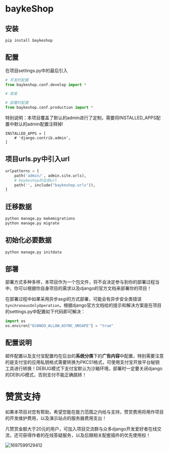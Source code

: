# baykeShop

## 安装

```python
pip install baykeshop
```

## 配置

在项目settings.py中的最后引入

```python
# 开发时配置
from baykeshop.conf.develop import *

# 或者

# 部署时配置
from baykeshop.conf.production import *
```

特别说明：本项目覆盖了默认的admin进行了定制，需要将INSTALLED_APPS配置中默认的admin配置注释掉!

```
INSTALLED_APPS = [
    # 'django.contrib.admin',
]
```

## 项目urls.py中引入url

```python
urlpatterns = [
    path('admin/', admin.site.urls),
    # baykeshop的全部url
    path('', include("baykeshop.urls")),
]
```

## 迁移数据

```python
python manage.py makemigrations
python manage.py migrate
```

## 初始化必要数据

```python
python manage.py initdata
```

## 部署

部署方式多种多样，本项目作为一个包文件，将不会决定参与到你的部署过程当中，你可以根据你自身项目的需求以及django的官方文档来部署你的项目！

在部署过程中如果采用异步asgi的方式部署，可能会有异步安全类错误 `SynchronousOnlyOperation`，根据django官方文档给的提示和解决方案是在项目的settings.py中配置如下代码即可解决：

```python
import os
os.environ["DJANGO_ALLOW_ASYNC_UNSAFE"] = "true"
```

## 配置说明

邮件配置以及支付宝配置均在后台的**系统分类**下的**广告内容**中配置，特别需要注意的是支付宝的应用私钥格式需要转换为PKCS1格式，可使用支付宝开放平台秘钥工具进行转换！DEBUG模式下支付宝默认为沙箱环境，部署时一定要关闭django的DEBUG模式，否则支付不能正确跳转！

# 赞赏支持

如果本项目对您有帮助，希望您能在能力范围之内给与支持，赞赏费用将用作项目的开发维护费用，以及演示站点的服务器费用支出！

凡赞赏金额大于20元的用户，可加入项目交流群与众多django开发爱好者在线交流，还可获得作者的在线答疑服务，以及后期相关配套插件的优先使用权！

![1697599129412](http://s.bayke.shop/static/img/fav.png)
